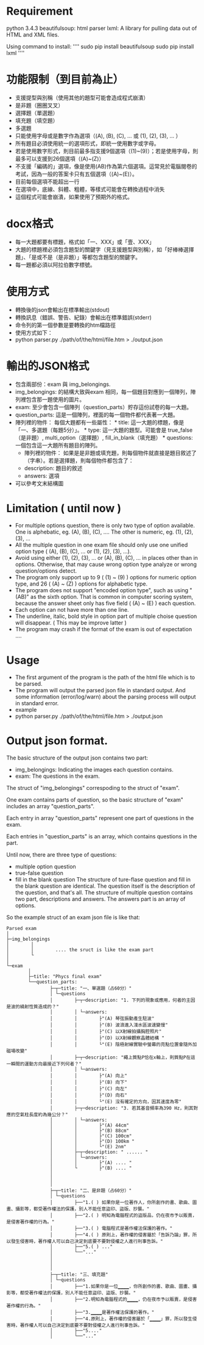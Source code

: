 
# Requirement

python 3.4.3
beautifulsoup: html parser
lxml: A library for pulling data out of HTML and XML files. 

Using command to install:
''''
sudo pip install beautifulsoup
sudo pip install lxml
''''

# 功能限制（到目前為止）
* 支援提型與別稱（使用其他的題型可能會造成程式崩潰）
 * 是非題（圈圈叉叉）
 * 選擇題（單選題）
 * 填充題（填空題）
* 多選題
 * 只能使用字母或是數字作為選項（(A), (B), (C), ... 或 (1), (2), (3), ... ）
 * 所有題目必須使用統一的選項形式，即統一使用數字或字母。
 * 若是使用數字形式，則目前最多指支援9個選項（(1)~(9)）；若是使用字母，則最多可以支援到26個選項（(A)~(Z)）
 * 不支援「編碼的」選項，像是使用(AB)作為第六個選項。這常見於電腦閱卷的考試，因為一般的答案卡只有五個選項（(A)~(E)）。
 * 目前每個選項不能超出一行
 * 在選項中，底線、斜體、粗體，等樣式可能會在轉換過程中消失
 * 這個程式可能會崩潰，如果使用了預期外的格式。

# docx格式

* 每一大題都要有標題，格式如「一、XXX」或「壹、XXX」
* 大題的標題裡必須包含題型的關鍵字（見支援題型與別稱），如「好棒棒選擇題」、「是或不是（是非題）」等都包含題型的關鍵字。
* 每一題都必須以阿拉伯數字標號。


# 使用方式

* 轉換後的json會輸出在標準輸出(stdout)
* 轉換訊息（錯誤、警告、紀錄）會輸出在標準錯誤(stderr)
* 命令列的第一個參數是要轉換的htm檔路徑
* 使用方式如下：
 * python parser.py ./path/of/the/html/file.htm > ./output.json

# 輸出的JSON格式

* 包含兩部份：exam 與 img_belongings.
 * img_belongings: 的結構大致與exam 相同，每一個題目對應到一個陣列，陣列裡包含那一題使用的圖片。
 * exam: 至少會包含一個陣列（question_parts）貯存這份試卷的每一大題。
  * question_parts: 這是一個陣列，裡面的每一個物件都代表著一大題。
   * 陣列裡的物件： 每個大題都有一些屬性：
    * title: 這一大題的標題，像是「一、多選題（每題5分）」。
    * type: 這一大題的題型。可能會是 true_false（是非題）, multi_option（選擇題）, fill_in_blank（填充題）
    * questions: 一個包含這一大題所有題目的陣列。
     * 陣列裡的物件： 如果是是非題或填充題，則每個物件就直接是題目敘述了（字串）。若是選擇題，則每個物件都包含了：
      * description: 題目的敘述
      * answers: 選項
* 可以參考文末結構圖


# Limitation ( until now )

* For multiple options question, there is only two type of option available. One is alphebatic, eg. (A), (B), (C), .... The other is numeric, eg. (1), (2), (3), ... 
* All the multiple question in one exam file should only use one unified option type ( (A), (B), (C), ... or (1), (2), (3), ...). 
* Avoid using either (1), (2), (3), ... or (A), (B), (C), ... in places other than in options. Otherwise, that may cause wrong option type analyze or wrong question/options detect.
* The program only support up to 9 ( (1) ~ (9) ) options for numeric option type, and 26 ( (A) ~ (Z) ) options for alphabetic type.
* The program does not support "encoded option type", such as using "(AB)" as the sixth option. That is common in computer scoring system, because the answer sheet only has five field ( (A) ~ (E) ) each question.
* Each option can not have more than one line.
* The underline, italic, bold style in option part of multiple choise question will disappear. ( This may be improve latter )
* The program may crash if the format of the exam is out of expectation ....

# Usage

* The first argument of the program is the path of the html file which is to be parsed.
* The program will output the parsed json file in standard output. And some information (error/log/warn) about the parsing process will output in standard error. 
* example
 * python parser.py ./path/of/the/html/file.htm > ./output.json

# Output json format.

The basic structure of the output json contains two part:
* img_belongings: Indicating the images each question contains.
* exam: The questions in the exam.

The struct of "img_belongings" correspoding to the struct of "exam".

One exam contains parts of question, so the basic structure of "exam" includes an array "question_parts".

Each entry in array "question_parts" represent one part of questions in the exam.

Each entries in "question_parts" is an array, which contains questions in the part.

Until now, there are three type of questions:
* multiple option question
* true-false question
* fill in the blank question
The structure of ture-flase question and fill in the blank question are identical. The question itself is the description of the question, and that's all.
The structure of multiple question contains two part, descriptions and answers.
The answers part is an array of options.

So the example struct of an exam json file is like that:
````
Parsed exam 
│
├─img_belongings
│        │
│        │        .... the sruct is like the exam part
│        └
│
└─exam        
        │
        ├─title: "Phycs final exam"
        └──question_parts:
                ├─┬─title: "一、單選題（占60分）"
                │ └─questions
                │        ├─┬─description: "1. 下列的現象或應用，何者的主因是波的繞射性質造成的？"
                │        │ └─answers:
                │        │        ├"(A) 琴弦振動產生駐波"        
                │        │        ├"(B) 波浪進入淺水區波速變慢"        
                │        │        ├"(C) 以X射線拍攝胸腔照片"        
                │        │        ├"(D) 以X射線觀察晶體結構 "        
                │        │        └"(E) 陰極射線實驗中螢幕的亮點位置會隨外加磁場改變"        
                │        ├─┬─description: "繩上質點P恰在x軸上，則質點P在這一瞬間的運動方向最接近下列何者？"
                │        │ └─answers:
                │        │        ├"(A) 向上"        
                │        │        ├"(B) 向下"        
                │        │        ├"(C) 向左"        
                │        │        ├"(D) 向右"        
                │        │        └"(E) 沒有確定的方向，因其速度為零"        
                │        ├─┬─description: "3. 若其基音頻率為390 Hz，則其對應的空氣柱長度約為幾公分？"
                │        │ └─answers:
                │        │        ├"(A) 44cm"        
                │        │        ├"(B) 88cm"        
                │        │        ├"(C) 100cm"        
                │        │        ├"(D) 100km "        
                │        │        └"(E) 2nm"        
                │        ├─┬─description: " ...... "
                │        │ └─answers:
                │        │        ├"(A) .... "        
                │        └        ├"(B) .... "                
                │
                │
                │                
                ├─┬─title: "二、是非題（占60分）"
                │ └─questions
                │        ├──"1.( ) 如果你是一位著作人，你所創作的書、歌曲、圖畫、攝影等，都受著作權法的保護，別人不能任意盜印、盜版、抄襲。"
                │        ├──"2.( ) 明知為電腦程式的盜版品，仍在夜市予以販賣，是侵害著作權的行為。"
                │        ├──"3.( ) 電腦程式是著作權法保護的著作。"
                │        ├──"4.( ) 原則上，著作權的侵害屬於「告訴乃論」罪，所以發生侵害時，著作權人可以自己決定到底要不要對侵權之人進行刑事告訴。"
                │        ├──"5.( ) ..."
                │        └──"..."
                │
                │
                │                
                ├─┬─title: "三、填充題"
                │ └─questions
                │        ├──"1.如果你是一位▁▁▁▁，你所創作的書、歌曲、圖畫、攝影等，都受著作權法的保護，別人不能任意盜印、盜版、抄襲。"
                │        ├──"2.明知為電腦程式的▁▁▁▁，仍在夜市予以販賣，是侵害著作權的行為。"
                │        ├──"3.▁▁▁▁是著作權法保護的著作。"
                │        ├──"4.原則上，著作權的侵害屬於「▁▁▁▁」罪，所以發生侵害時，著作權人可以自己決定到底要不要對侵權之人進行刑事告訴。"
                │        ├──"5...."
                │        └──"..."

````


